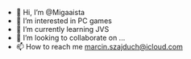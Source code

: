 - 👋 Hi, I’m @Migaaista
- 👀 I’m interested in PC games
- 🌱 I’m currently learning JVS
- 💞️ I’m looking to collaborate on ...
- 📫 How to reach me marcin.szajduch@icloud.com

<!---
Migaaista/Migaaista is a ✨ special ✨ repository because its `README.md` (this file) appears on your GitHub profile.
You can click the Preview link to take a look at your changes.
--->
